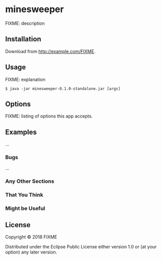 # minesweeper

FIXME: description

## Installation

Download from http://example.com/FIXME.

## Usage

FIXME: explanation

    $ java -jar minesweeper-0.1.0-standalone.jar [args]

## Options

FIXME: listing of options this app accepts.

## Examples

...

### Bugs

...

### Any Other Sections
### That You Think
### Might be Useful

## License

Copyright © 2018 FIXME

Distributed under the Eclipse Public License either version 1.0 or (at
your option) any later version.

